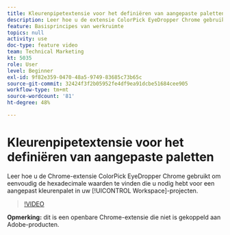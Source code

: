 ```yaml
---
title: Kleurenpipetextensie voor het definiëren van aangepaste paletten
description: Leer hoe u de extensie ColorPick EyeDropper Chrome gebruikt om eenvoudig de hexadecimale waarden te vinden die u nodig hebt voor een aangepast kleurenpalet in uw Workspace-projecten.
feature: Basisprincipes van werkruimte
topics: null
activity: use
doc-type: feature video
team: Technical Marketing
kt: 5035
role: User
level: Beginner
exl-id: 9f82e359-0470-48a5-9749-83685c73b65c
source-git-commit: 32424f3f2b05952fe4df9ea91dcbe51684cee905
workflow-type: tm+mt
source-wordcount: '81'
ht-degree: 48%

---
```


# Kleurenpipetextensie voor het definiëren van aangepaste paletten

Leer hoe u de Chrome-extensie ColorPick EyeDropper Chrome gebruikt om eenvoudig de hexadecimale waarden te vinden die u nodig hebt voor een aangepast kleurenpalet in uw [!UICONTROL Workspace]-projecten.

>[!VIDEO](https://video.tv.adobe.com/v/33775/?quality=12)

**Opmerking:** dit is een openbare Chrome-extensie die niet is gekoppeld aan Adobe-producten.

